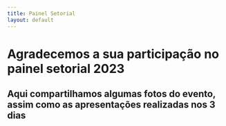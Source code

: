 ```yaml
---
title: Painel Setorial
layout: default
---
```


# Agradecemos a sua participação no painel setorial 2023

## Aqui compartilhamos algumas fotos do evento, assim como as apresentações realizadas nos 3 dias
